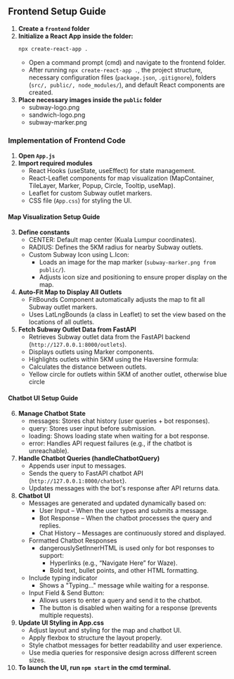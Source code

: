## Frontend Setup Guide
1. **Create a `frontend` folder**
2. **Initialize a React App inside the folder:**
   ```sh
   npx create-react-app .
   ```
   - Open a command prompt (cmd) and navigate to the frontend folder. 
   - After running `npx create-react-app .`, the project structure, necessary configuration files (`package.json`, `.gitignore`), folders (`src/, public/, node_modules/`), and default React components are created.
3. **Place necessary images inside the `public` folder**
   - subway-logo.png
   - sandwich-logo.png
   - subway-marker.png

### Implementation of Frontend Code
1. **Open `App.js`**
2. **Import required modules**
   - React Hooks (useState, useEffect) for state management.
   - React-Leaflet components for map visualization (MapContainer, TileLayer, Marker, Popup, Circle, Tooltip, useMap).
   - Leaflet for custom Subway outlet markers.
   - CSS file (`App.css`) for styling the UI.

#### Map Visualization Setup Guide
3. **Define constants**
     - CENTER: Default map center (Kuala Lumpur coordinates).
     - RADIUS: Defines the 5KM radius for nearby Subway outlets.
     - Custom Subway Icon using L.Icon:
       - Loads an image for the map marker (`subway-marker.png from public/`).
       - Adjusts icon size and positioning to ensure proper display on the map.
4. **Auto-Fit Map to Display All Outlets**
     - FitBounds Component automatically adjusts the map to fit all Subway outlet markers.
     - Uses LatLngBounds (a class in Leaflet) to set the view based on the locations of all outlets.
5. **Fetch Subway Outlet Data from FastAPI**
     - Retrieves Subway outlet data from the FastAPI backend (`http://127.0.0.1:8000/outlets`).
     - Displays outlets using Marker components.
     - Highlights outlets within 5KM using the Haversine formula:
      -  Calculates the distance between outlets.
      -  Yellow circle for outlets within 5KM of another outlet, otherwise blue circle 

#### Chatbot UI Setup Guide
6. **Manage Chatbot State**
   - messages: Stores chat history (user queries + bot responses).
   - query: Stores user input before submission.
   - loading: Shows loading state when waiting for a bot response.
   - error: Handles API request failures (e.g., if the chatbot is unreachable).
7. **Handle Chatbot Queries (handleChatbotQuery)**
   - Appends user input to messages.
   - Sends the query to FastAPI chatbot API (`http://127.0.0.1:8000/chatbot`).
   - Updates messages with the bot's response after API returns data.
8. **Chatbot UI**
   - Messages are generated and updated dynamically based on:
     - User Input – When the user types and submits a message.
     - Bot Response – When the chatbot processes the query and replies.
     - Chat History – Messages are continuously stored and displayed. 
   - Formatted Chatbot Responses
     - dangerouslySetInnerHTML is used only for bot responses to support:
         - Hyperlinks (e.g., “Navigate Here” for Waze).
         - Bold text, bullet points, and other HTML formatting.
   - Include typing indicator
     - Shows a "Typing..." message while waiting for a response.
   - Input Field & Send Button:
     - Allows users to enter a query and send it to the chatbot.
     - The button is disabled when waiting for a response (prevents multiple requests).
9. **Update UI Styling in App.css**
   - Adjust layout and styling for the map and chatbot UI.
   - Apply flexbox to structure the layout properly.
   - Style chatbot messages for better readability and user experience.
   - Use media queries for responsive design across different screen sizes.
10. **To launch the UI, run `npm start` in the cmd terminal.**
